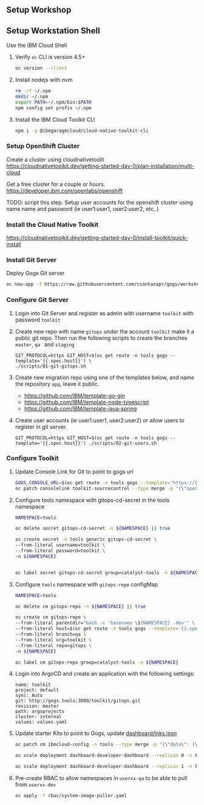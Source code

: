 ## Setup Workshop

## Setup Workstation Shell

Use the IBM Cloud Shell

1. Verify `oc` CLI is version 4.5+
    ```bash
    oc version --client
    ```
2. Install nodejs with nvm
    ```bash
    rm -rf ~/.npm
    mkdir ~/.npm
    export PATH=~/.npm/bin:$PATH
    npm config set prefix ~/.npm
    ```
3. Install the IBM Cloud Toolkit CLI
    ```bash
    npm i -g @ibmgaragecloud/cloud-native-toolkit-cli
    ```

### Setup OpenShift Cluster

Create a cluster using cloudnativetoolit
https://cloudnativetoolkit.dev/getting-started-day-0/plan-installation/multi-cloud

Get a free cluster for a couple or hours.
https://developer.ibm.com/openlabs/openshift

TODO: script this step.
Setup user accounts for the openshift cluster using name name and password (ie user1:user1, user2:user2, etc..)


### Install the Cloud Native Toolkit

https://cloudnativetoolkit.dev/getting-started-day-0/install-toolkit/quick-install

### Install Git Server

Deploy Gogs Git server

```bash
oc new-app -f https://raw.githubusercontent.com/csantanapr/gogs/workshop/gogs-template.yaml --param=PROTOCOL=https --param=HOSTNAME=gogs-tools.$(oc get ingresses.config.openshift.io cluster -o template={{.spec.domain}}) -n tools
```

### Configure Git Server

1. Login into Git Server and register as admin with username `toolkit` with password `toolkit`
1. Create new repo with name `gitops` under the account `toolkit` make it a public git repo. Then run the following scripts to create the branches `master`, `qa ` and `staging`
    ```
    GIT_PROTOCOL=https GIT_HOST=$(oc get route -n tools gogs --template='{{.spec.host}}') \
    ./scripts/01-git-gitops.sh
    ```
1. Create new migration repo using one of the templates below, and  name the repository `app`, leave it public.
    - https://github.com/IBM/template-go-gin
    - https://github.com/IBM/template-node-typescript
    - https://github.com/IBM/template-java-spring

1. Create user accounts (ie user1:user1, user2:user2) or allow users to register in git server.
    ```
    GIT_PROTOCOL=https GIT_HOST=$(oc get route -n tools gogs --template='{{.spec.host}}') ./scripts/02-git-users.sh
    ```

### Configure Toolkit

1. Update Console Link for Git to point to gogs url
    ```bash
    GOGS_CONSOLE_URL=$(oc get route -n tools gogs --template='https://{{.spec.host}}')
    oc patch consolelink toolkit-sourcecontrol --type merge -p "{\"spec\": {\"href\": \"$GOGS_CONSOLE_URL\"}}"
    ```
1. Configure tools namespace with gitops-cd-secret in the tools namespace
    ```bash
    NAMESPACE=tools

    oc delete secret gitops-cd-secret -n ${NAMESPACE} || true

    oc create secret -n tools generic gitops-cd-secret \
    --from-literal username=toolkit \
    --from-literal password=toolkit \
    -n ${NAMESPACE}


    oc label secret gitops-cd-secret group=catalyst-tools -n ${NAMESPACE}
    ```
1. Configure `tools` namespace with `gitops-repo` configMap
    ```bash
    NAMESPACE=tools

    oc delete cm gitops-repo -n ${NAMESPACE} || true

    oc create cm gitops-repo \
    --from-literal parentdir="bash -c 'basename \${NAMESPACE} -dev'" \
    --from-literal host=$(oc get route -n tools gogs --template='{{.spec.host}}') \
    --from-literal branch=qa \
    --from-literal org=toolkit \
    --from-literal repo=gitops \
    -n ${NAMESPACE}

    oc label cm gitops-repo group=catalyst-tools -n ${NAMESPACE}
    ```
1. Login into ArgoCD and create an application with the following settings:
    ```
    name: toolkit
    project: default
    sync: Auto
    git: http://gogs.tools:3000/toolkit/gitops.git
    revision: master
    path: argoprojects
    cluster: internal
    values: values.yaml
    ```
1. Update starter Kits to point to Gogs, update [dashboard/lnks.json](dashboard/lnks.json)
    ```bash
    oc patch cm ibmcloud-config -n tools --type merge -p "{\"data\": {\"LINKS_URL\": \"https://raw.githubusercontent.com/ibm-garage-cloud/cloud-native-toolkit-workshops/main/dashboard/links.json\"}}"

    oc scale deployment dashboard-developer-dashboard --replicas 0 -n tools

    oc scale deployment dashboard-developer-dashboard --replicas 1 -n tools
    ```
1. Pre-create RBAC to allow namespaces in `userxx-qa` to be able to pull from `userxx-dev`
    ```bash
    oc apply -f rbac/system-image-puller.yaml
    ```